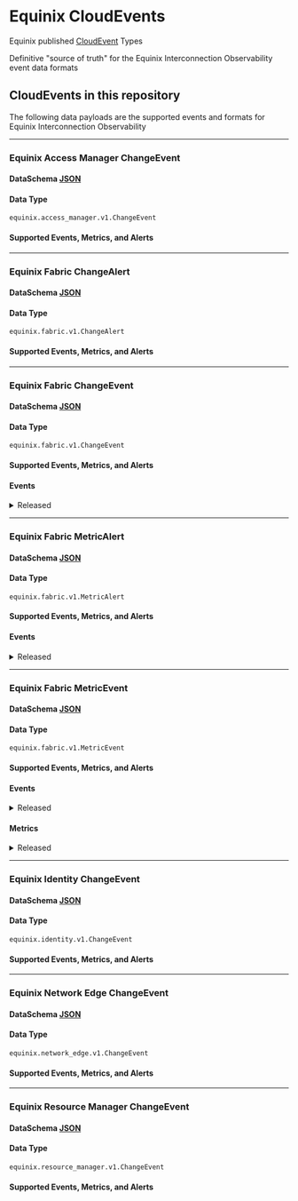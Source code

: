 # Equinix CloudEvents

Equinix published [CloudEvent](https://cloudevents.io/) Types

Definitive "source of truth" for the Equinix Interconnection Observability event data formats

## CloudEvents in this repository

The following data payloads are the supported events and formats for Equinix Interconnection Observability

<!-- CATALOG_GENERATION_START -->
---
### Equinix Access Manager ChangeEvent
#### DataSchema [JSON](https://equinix.github.io/equinix-cloudevents/jsonschema/equinix/access_manager/v1/ChangeEvent.json)
#### Data Type
`equinix.access_manager.v1.ChangeEvent`
#### Supported Events, Metrics, and Alerts



---
### Equinix Fabric ChangeAlert
#### DataSchema [JSON](https://equinix.github.io/equinix-cloudevents/jsonschema/equinix/fabric/v1/ChangeAlert.json)
#### Data Type
`equinix.fabric.v1.ChangeAlert`
#### Supported Events, Metrics, and Alerts



---
### Equinix Fabric ChangeEvent
#### DataSchema [JSON](https://equinix.github.io/equinix-cloudevents/jsonschema/equinix/fabric/v1/ChangeEvent.json)
#### Data Type
`equinix.fabric.v1.ChangeEvent`
#### Supported Events, Metrics, and Alerts
#### Events

<details>
<summary>Released</summary>

`equinix.fabric.connection.attribute.changed`<br>
`equinix.fabric.connection.bgpipv4_session_status.connect`<br>
`equinix.fabric.connection.bgpipv4_session_status.established`<br>
`equinix.fabric.connection.bgpipv4_session_status.idle`<br>
`equinix.fabric.connection.bgpipv4_session_status.open_confirm`<br>
`equinix.fabric.connection.bgpipv4_session_status.open_confirm`<br>
`equinix.fabric.connection.bgpipv4_session_status.open_sent`<br>
`equinix.fabric.connection.bgpipv4_session_status.open_sent`<br>
`equinix.fabric.connection.bgpipv6_session_status.connect`<br>
`equinix.fabric.connection.bgpipv6_session_status.established`<br>
`equinix.fabric.connection.bgpipv6_session_status.idle`<br>
`equinix.fabric.connection.state.deprovisioned`<br>
`equinix.fabric.connection.state.deprovisioning`<br>
`equinix.fabric.connection.state.pending`<br>
`equinix.fabric.connection.state.provisioned`<br>
`equinix.fabric.connection.state.provisioning`<br>
`equinix.fabric.connection.status.down`<br>
`equinix.fabric.connection.status.up`<br>
`equinix.fabric.network.state.deprovisioned`<br>
`equinix.fabric.network.state.deprovisioning`<br>
`equinix.fabric.network.state.provisioned`<br>
`equinix.fabric.network.state.provisioning`<br>
`equinix.fabric.port.state.deprovisioned`<br>
`equinix.fabric.port.state.failed`<br>
`equinix.fabric.port.state.provisioned`<br>
`equinix.fabric.port.status.down`<br>
`equinix.fabric.port.status.up`<br>
`equinix.fabric.router.state.deprovisioned`<br>
`equinix.fabric.router.state.deprovisioning`<br>
`equinix.fabric.router.state.failed`<br>
`equinix.fabric.router.state.not_deprovisioned`<br>
`equinix.fabric.router.state.not_provisioned`<br>
`equinix.fabric.router.state.provisioned`<br>
`equinix.fabric.router.state.provisioning`<br>
`equinix.fabric.router.state.reprovisioning`<br>
`equinix.fabric.service_token.attribute.changed`<br>
`equinix.fabric.service_token.state.deleted`<br>
`equinix.fabric.service_token.state.inactive`

</details>



---
### Equinix Fabric MetricAlert
#### DataSchema [JSON](https://equinix.github.io/equinix-cloudevents/jsonschema/equinix/fabric/v1/MetricAlert.json)
#### Data Type
`equinix.fabric.v1.MetricAlert`
#### Supported Events, Metrics, and Alerts
#### Events

<details>
<summary>Released</summary>

`equinix.fabric.connection.ipv4_installed_routes.utilization`<br>
`equinix.fabric.connection.ipv6_installed_routes.utilization`<br>
`equinix.fabric.router.ipv4_installed_routes.utilization`<br>
`equinix.fabric.router.ipv6_installed_routes.utilization`

</details>



---
### Equinix Fabric MetricEvent
#### DataSchema [JSON](https://equinix.github.io/equinix-cloudevents/jsonschema/equinix/fabric/v1/MetricEvent.json)
#### Data Type
`equinix.fabric.v1.MetricEvent`
#### Supported Events, Metrics, and Alerts
#### Events

<details>
<summary>Released</summary>

`equinix.fabric.metric`

</details>

#### Metrics

<details>
<summary>Released</summary>

`equinix.fabric.connection.bandwidth_rx.usage`<br>
`equinix.fabric.connection.bandwidth_tx.usage`<br>
`equinix.fabric.metro.am_{:metroCode}.latency`<br>
`equinix.fabric.metro.at_{:metroCode}.latency`<br>
`equinix.fabric.metro.ba_{:metroCode}.latency`<br>
`equinix.fabric.metro.bg_{:metroCode}.latency`<br>
`equinix.fabric.metro.bl_{:metroCode}.latency`<br>
`equinix.fabric.metro.bo_{:metroCode}.latency`<br>
`equinix.fabric.metro.bx_{:metroCode}.latency`<br>
`equinix.fabric.metro.ca_{:metroCode}.latency`<br>
`equinix.fabric.metro.ch_{:metroCode}.latency`<br>
`equinix.fabric.metro.cl_{:metroCode}.latency`<br>
`equinix.fabric.metro.cu_{:metroCode}.latency`<br>
`equinix.fabric.metro.da_{:metroCode}.latency`<br>
`equinix.fabric.metro.db_{:metroCode}.latency`<br>
`equinix.fabric.metro.dc_{:metroCode}.latency`<br>
`equinix.fabric.metro.de_{:metroCode}.latency`<br>
`equinix.fabric.metro.dx_{:metroCode}.latency`<br>
`equinix.fabric.metro.fr_{:metroCode}.latency`<br>
`equinix.fabric.metro.gv_{:metroCode}.latency`<br>
`equinix.fabric.metro.he_{:metroCode}.latency`<br>
`equinix.fabric.metro.hh_{:metroCode}.latency`<br>
`equinix.fabric.metro.hk_{:metroCode}.latency`<br>
`equinix.fabric.metro.ho_{:metroCode}.latency`<br>
`equinix.fabric.metro.il_{:metroCode}.latency`<br>
`equinix.fabric.metro.jh_{:metroCode}.latency`<br>
`equinix.fabric.metro.ka_{:metroCode}.latency`<br>
`equinix.fabric.metro.kl_{:metroCode}.latency`<br>
`equinix.fabric.metro.la_{:metroCode}.latency`<br>
`equinix.fabric.metro.ld_{:metroCode}.latency`<br>
`equinix.fabric.metro.lm_{:metroCode}.latency`<br>
`equinix.fabric.metro.ls_{:metroCode}.latency`<br>
`equinix.fabric.metro.ma_{:metroCode}.latency`<br>
`equinix.fabric.metro.mb_{:metroCode}.latency`<br>
`equinix.fabric.metro.md_{:metroCode}.latency`<br>
`equinix.fabric.metro.me_{:metroCode}.latency`<br>
`equinix.fabric.metro.mi_{:metroCode}.latency`<br>
`equinix.fabric.metro.ml_{:metroCode}.latency`<br>
`equinix.fabric.metro.mo_{:metroCode}.latency`<br>
`equinix.fabric.metro.mt_{:metroCode}.latency`<br>
`equinix.fabric.metro.mu_{:metroCode}.latency`<br>
`equinix.fabric.metro.mx_{:metroCode}.latency`<br>
`equinix.fabric.metro.ny_{:metroCode}.latency`<br>
`equinix.fabric.metro.os_{:metroCode}.latency`<br>
`equinix.fabric.metro.ot_{:metroCode}.latency`<br>
`equinix.fabric.metro.pa_{:metroCode}.latency`<br>
`equinix.fabric.metro.pe_{:metroCode}.latency`<br>
`equinix.fabric.metro.ph_{:metroCode}.latency`<br>
`equinix.fabric.metro.rj_{:metroCode}.latency`<br>
`equinix.fabric.metro.se_{:metroCode}.latency`<br>
`equinix.fabric.metro.sg_{:metroCode}.latency`<br>
`equinix.fabric.metro.sk_{:metroCode}.latency`<br>
`equinix.fabric.metro.sl_{:metroCode}.latency`<br>
`equinix.fabric.metro.so_{:metroCode}.latency`<br>
`equinix.fabric.metro.sp_{:metroCode}.latency`<br>
`equinix.fabric.metro.st_{:metroCode}.latency`<br>
`equinix.fabric.metro.sv_{:metroCode}.latency`<br>
`equinix.fabric.metro.sy_{:metroCode}.latency`<br>
`equinix.fabric.metro.tr_{:metroCode}.latency`<br>
`equinix.fabric.metro.ty_{:metroCode}.latency`<br>
`equinix.fabric.metro.va_{:metroCode}.latency`<br>
`equinix.fabric.metro.wa_{:metroCode}.latency`<br>
`equinix.fabric.metro.wi_{:metroCode}.latency`<br>
`equinix.fabric.metro.zh_{:metroCode}.latency`<br>
`equinix.fabric.port.bandwidth_rx.usage`<br>
`equinix.fabric.port.bandwidth_tx.usage`<br>
`equinix.fabric.port.packets_dropped_rx.count`<br>
`equinix.fabric.port.packets_dropped_tx.count`<br>
`equinix.fabric.port.packets_erred_rx.count`<br>
`equinix.fabric.port.packets_erred_tx.count`

</details>


---
### Equinix Identity ChangeEvent
#### DataSchema [JSON](https://equinix.github.io/equinix-cloudevents/jsonschema/equinix/identity/v1/ChangeEvent.json)
#### Data Type
`equinix.identity.v1.ChangeEvent`
#### Supported Events, Metrics, and Alerts



---
### Equinix Network Edge ChangeEvent
#### DataSchema [JSON](https://equinix.github.io/equinix-cloudevents/jsonschema/equinix/network_edge/v1/ChangeEvent.json)
#### Data Type
`equinix.network_edge.v1.ChangeEvent`
#### Supported Events, Metrics, and Alerts



---
### Equinix Resource Manager ChangeEvent
#### DataSchema [JSON](https://equinix.github.io/equinix-cloudevents/jsonschema/equinix/resource_manager/v1/ChangeEvent.json)
#### Data Type
`equinix.resource_manager.v1.ChangeEvent`
#### Supported Events, Metrics, and Alerts



<!-- CATALOG_GENERATION_END -->
